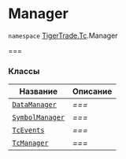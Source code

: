 # Manager

`namespace` [TigerTrade.Tc](../).Manager

\===

### Классы

| Название                               | Описание |
| -------------------------------------- | -------- |
| [`DataManager`](datamanager.cs.md)     | _===_    |
| [`SymbolManager`](symbolmanager.cs.md) | _===_    |
| [`TcEvents`](tcevents.cs.md)           | _===_    |
| [`TcManager`](tcmanager.cs.md)         | _===_    |
